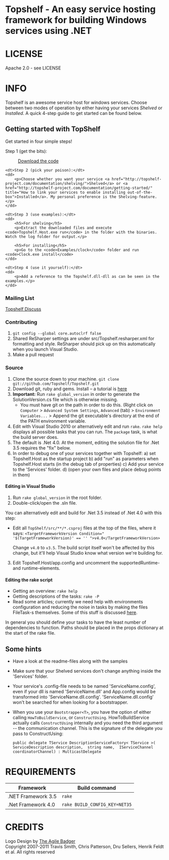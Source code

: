 ﻿Topshelf - An easy service hosting framework for building Windows services using .NET
=======

# LICENSE
Apache 2.0 - see LICENSE

# INFO
Topshelf is an awesome service host for windows services. Choose between two modes of operation by either having your services *Shelved* or *Installed*. A quick 4-step guide to get started can be found below.

## Getting started with TopShelf

Get started in four simple steps!

<dl>
	<dt>Step 1 (get the bits):</dt>
	<dd>
		<p><a href="https://github.com/Topshelf/Topshelf/downloads">Download the code</a></p>
	</dd>
	
	<dt>Step 2 (pick your poison):</dt>
	<dd>
		<p>Choose whether you want your service <a href="http://topshelf-project.com/documentation/shelving/">Shelved</a> or <a href="http://topshelf-project.com/documentation/getting-started/" title="How to link your services to enable installing out-of-the-box">Installed</a>. My personal preference is the Shelving-feature.</p>
	</dd>
	
	<dt>Step 3 (use examples):</dt>
	<dd>
		<h5>For shelving</h5>
		<p>Extract the downloaded files and execute <code>Topshelf.Host.exe run</code> in the folder with the binaries. Watch the log folder for output.</p>
		
		<h5>For installing</h5>
		<p>Go to the <code>Examples/clock</code> folder and run <code>Clock.exe install</code>
	</dd>
	
	<dt>Step 4 (use it yourself):</dt>
	<dd>
		<p>Add a reference to the Topshelf.dll-dll as can be seen in the examples.</p>
	</dd>
</dl>

### Mailing List

[Topshelf Discuss](http://groups.google.com/group/topshelf-discuss)

   
### Contributing 

1. `git config --global core.autoclrf false`
2. Shared ReSharper settings are under src/Topshelf.resharper.xml for formatting and style. ReSharper should pick up on this automatically when you launch Visual Studio.
3. Make a pull request

### Source

 1. Clone the source down to your machine. 
   `git clone git://github.com/Topshelf/Topshelf.git`
 2. Download git, ruby and gems. Install – a tutorial is [here][gems]
 3. **Important:** Run `rake global_version` in order to generate the SolutionVersion.cs file which is otherwise missing. 
	* You must have git on the path in order to do this. (Right click on `Computer` > `Advanced System Settings`, `Advanced` (tab) > `Environment Variables...` > Append the git executable's directory at the end of the PATH environment variable.
 4. Edit with Visual Studio 2010 or alternatively edit and run `rake`. `rake help` displays all possible tasks that you can run. The `package` task, is what the build server does.
 5. The default is .Net 4.0. At the moment, editing the solution file for .Net 3.5 requires the "fix" below.
 6. In order to debug one of your services together with Topshelf:
	a) set Topshelf.Host as the startup project
	b) add "run" as parameters when Topshelf.Host starts (in the debug tab of properties)
	c) Add your service to the 'Services' folder.
	d) (open your own files and place debug points in them)
	
[gems]: http://guides.rubyonrails.org/command_line.html  "How to use ruby/gems"

#### Editing in Visual Studio

 1. Run `rake global_version` in the root folder.
 2. Double-click/open the .sln file.
 
 You can alternatively edit and build for .Net 3.5 instead of .Net 4.0 with this step:
 
 * Edit all `TopShelf/src/**/*.csproj` files at the top of the files, where it says:
    `<TargetFrameworkVersion Condition=" '$(TargetFrameworkVersion)' == '' ">v4.0</TargetFrameworkVersion>`
   
   Change `v4.0` to `v3.5`. The build script itself won't be affected by this change, but it'll help Visual Studio know what version we're building for.
  3. Edit Topshelf.Host/app.config and uncomment the supportedRuntime- and runtime-elements.

#### Editing the rake script

 * Getting an overview: `rake help`
 * Getting descriptions of the tasks: `rake -P`
 * Read some articles; currently we need help with environments configuration and reducing the noise in tasks by making the files FileTask-s themselves. Some of this stuff is discussed [here][fowler-rake].

In general you should define your tasks to have the least number of dependencies to function. Paths should be placed in the props dictionary at the start of the rake file.

[fowler-rake]: http://martinfowler.com/articles/rake.html  "An article about Rake for building"
  
## Some hints
 * Have a look at the readme-files along with the samples
 * Make sure that your Shelved services don't change anything inside the 'Services' folder.
 * Your service's .config-file needs to be named 'ServiceName.config', even if your dll is named 'ServiceName.dll' and App.config
   would be transformed into 'ServiceName.dll.config'. 'ServiceName.dll.config' won't be searched for when looking for a bootstrapper.
 * When you use your `Bootstrapper<T>`, you have the option of either calling `HowToBuildService`, or `ConstructUsing`. 
   HowToBuildService actually calls `ConstructUsing` internally and you need the third argument -- the communication channel. This is
   the signature of the delegate you pass to ConstructUsing:

    `public delegate TService DescriptionServiceFactory< TService >( ServiceDescription description,  string name,  IServiceChannel coordinatorChannel) : MulticastDelegate`

# REQUIREMENTS

<table>
	<thead>
		<tr>
			<th>Framework</th>
			<th>Build command</th>
		</tr>
	</thead>
	<tbody>
		<tr>
			<td>.NET Framework 3.5</td>
			<td><code>rake</code></td>
		</tr>
		<tr>
			<td>.Net Framework 4.0</td>
			<td><code>rake BUILD_CONFIG_KEY=NET35</code></td>
		</tr>
	</tbody>
</table>

# CREDITS
Logo Design by [The Agile Badger](http://www.theagilebadger.com)  
Copyright 2007-2011 Travis Smith, Chris Patterson, Dru Sellers, Henrik Feldt et al. All rights reserved